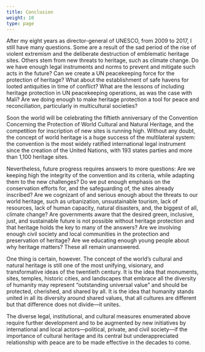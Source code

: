 ```yaml
---
title: Conclusion
weight: 10
type: page
---
```

After my eight years as director-general of UNESCO, from 2009 to 2017, I still have many questions. Some are a result of the sad period of the rise of violent extremism and the deliberate destruction of emblematic heritage sites. Others stem from new threats to heritage, such as climate change. Do we have enough legal instruments and norms to prevent and mitigate such acts in the future? Can we create a UN peacekeeping force for the protection of heritage? What about the establishment of safe havens for looted antiquities in time of conflict? What are the lessons of including heritage protection in UN peacekeeping operations, as was the case with Mali? Are we doing enough to make heritage protection a tool for peace and reconciliation, particularly in multicultural societies?

Soon the world will be celebrating the fiftieth anniversary of the Convention Concerning the Protection of World Cultural and Natural Heritage, and the competition for inscription of new sites is running high. Without any doubt, the concept of world heritage is a huge success of the multilateral system: the convention is the most widely ratified international legal instrument since the creation of the United Nations, with 193 states parties and more than 1,100 heritage sites.

Nevertheless, future progress requires answers to more questions: Are we keeping high the integrity of the convention and its criteria, while adapting them to the new challenges? Do we put enough emphasis on the conservation efforts for, and the safeguarding of, the sites already inscribed? Are we cognizant of and serious enough about the threats to our world heritage, such as urbanization, unsustainable tourism, lack of resources, lack of human capacity, natural disasters, and, the biggest of all, climate change? Are governments aware that the desired green, inclusive, just, and sustainable future is not possible without heritage protection and that heritage holds the key to many of the answers? Are we involving enough civil society and local communities in the protection and preservation of heritage? Are we educating enough young people about why heritage matters? These all remain unanswered.

One thing is certain, however. The concept of the world’s cultural and natural heritage is still one of the most unifying, visionary, and transformative ideas of the twentieth century. It is the idea that monuments, sites, temples, historic cities, and landscapes that embrace all the diversity of humanity may represent “outstanding universal value” and should be protected, cherished, and shared by all. It is the idea that humanity stands united in all its diversity around shared values, that all cultures are different but that difference does not divide—it unites.

The diverse legal, institutional, and cultural measures enumerated above require further development and to be augmented by new initiatives by international and local actors—political, private, and civil society—if the importance of cultural heritage and its central but underappreciated relationship with peace are to be made effective in the decades to come.
